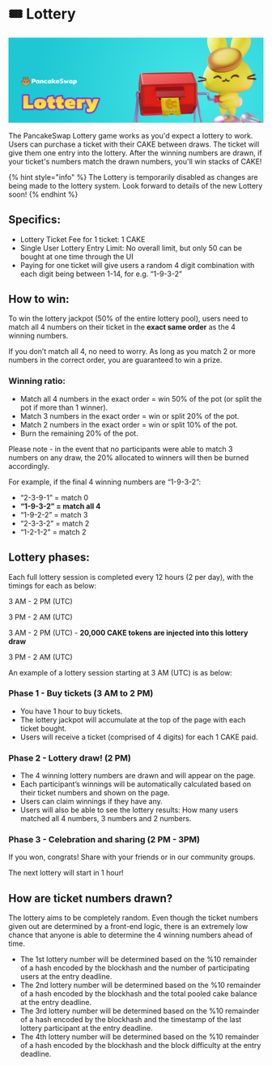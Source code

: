 # 🎟 Lottery

![](../../.gitbook/assets/docs-masthead-3-.png)

The PancakeSwap Lottery game works as you'd expect a lottery to work. Users can purchase a ticket with their CAKE between draws. The ticket will give them one entry into the lottery. After the winning numbers are drawn, if your ticket's numbers match the drawn numbers, you'll win stacks of CAKE!

{% hint style="info" %}
The Lottery is temporarily disabled as changes are being made to the lottery system. Look forward to details of the new Lottery soon!
{% endhint %}

## **Specifics:**

* Lottery Ticket Fee for 1 ticket: 1 CAKE 
* Single User Lottery Entry Limit: No overall limit, but only 50 can be bought at one time through the UI
* Paying for one ticket will give users a random 4 digit combination with each digit being between 1-14, for e.g. “1-9-3-2”

## **How to win:**

To win the lottery jackpot \(50% of the entire lottery pool\), users need to match all 4 numbers on their ticket in the **exact same order** as the 4 winning numbers.

If you don’t match all 4, no need to worry. As long as you match 2 or more numbers in the correct order, you are guaranteed to win a prize.

### **Winning ratio:**

* Match all 4 numbers in the exact order = win 50% of the pot \(or split the pot if more than 1 winner\). 
* Match 3 numbers in the exact order = win or split 20% of the pot.
* Match 2 numbers in the exact order = win or split 10% of the pot.
* Burn the remaining 20% of the pot.

Please note - in the event that no participants were able to match 3 numbers on any draw, the 20% allocated to winners will then be burned accordingly.

For example, if the final 4 winning numbers are “1-9-3-2”:

* “2-3-9-1” = match 0
* **“1-9-3-2” = match all 4**
* “1-9-2-2” = match 3
* “2-3-3-2” = match 2
* “1-2-1-2” = match 2

## **Lottery phases:**

Each full lottery session is completed every 12 hours \(2 per day\), with the timings for each as below:

3 AM  - 2 PM \(UTC\)

3 PM - 2 AM \(UTC\) 

3 AM  - 2 PM \(UTC\)  - **20,000 CAKE tokens are injected into this lottery draw**

3 PM - 2 AM \(UTC\) 

An example of a lottery session starting at 3 AM \(UTC\) is as below:

### **Phase 1 - Buy tickets \(3 AM to 2 PM\)**

* You have 1 hour to buy tickets. 
* The lottery jackpot will accumulate at the top of the page with each ticket bought.
* Users will receive a ticket \(comprised of 4 digits\) for each 1 CAKE paid.

### **Phase 2 - Lottery draw! \(2 PM\)**

* The 4 winning lottery numbers are drawn and will appear on the page. 
* Each participant’s winnings will be automatically calculated based on their ticket numbers and shown on the page.
* Users can claim winnings if they have any.
* Users will also be able to see the lottery results: How many users matched all 4 numbers, 3 numbers and 2 numbers. 

### **Phase 3 - Celebration and sharing \(2 PM - 3PM\)**

If you won, congrats! Share with your friends or in our community groups.

The next lottery will start in 1 hour!

## **How are ticket numbers drawn?**

The lottery aims to be completely random. Even though the ticket numbers given out are determined by a front-end logic, there is an extremely low chance that anyone is able to determine the 4 winning numbers ahead of time.

* The 1st lottery number will be determined based on the %10 remainder of a hash encoded by the blockhash and the number of participating users at the entry deadline.
* The 2nd lottery number will be determined based on the %10 remainder of a hash encoded by the blockhash and the total pooled cake balance at the entry deadline.
* The 3rd lottery number will be determined based on the %10 remainder of a hash encoded by the blockhash and the timestamp of the last lottery participant at the entry deadline.
* The 4th lottery number will be determined based on the %10 remainder of a hash encoded by the blockhash and the block difficulty at the entry deadline.

